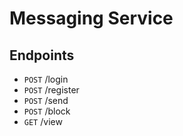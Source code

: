 # Messaging Service

## Endpoints

- `POST` /login
- `POST` /register
- `POST` /send
- `POST` /block
- `GET` /view
